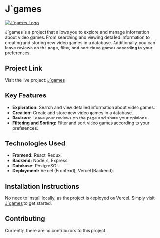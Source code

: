 # J`games

[![J`games Logo](https://t3.ftcdn.net/jpg/01/71/29/48/360_F_171294824_FDLwEWTzlfVr8iE0qojO0mmai44fdbIj.jpg)](https://video-games-project-b881q6e2r-jared-delgados-projects.vercel.app)

J`games is a project that allows you to explore and manage information about video games. From searching and viewing detailed information to creating and storing new video games in a database. Additionally, you can leave reviews on the page, filter, and sort video games according to your preferences.

## Project Link

Visit the live project: [J`games](https://video-games-project-b881q6e2r-jared-delgados-projects.vercel.app)

## Key Features

- **Exploration:** Search and view detailed information about video games.
- **Creation:** Create and store new video games in a database.
- **Reviews:** Leave your reviews on the page and share your opinions.
- **Filtering and Sorting:** Filter and sort video games according to your preferences.

## Technologies Used

- **Frontend:** React, Redux.
- **Backend:** Node.js, Express.
- **Database:** PostgreSQL.
- **Deployment:** Vercel (Frontend), Vercel (Backend).

## Installation Instructions

No need to install locally, as the project is deployed on Vercel. Simply visit [J`games](https://video-games-project-b881q6e2r-jared-delgados-projects.vercel.app) to get started.

## Contributing

Currently, there are no contributors to this project.



<div align="center">
<img src="./videogame.png" alt="" />
</div>
